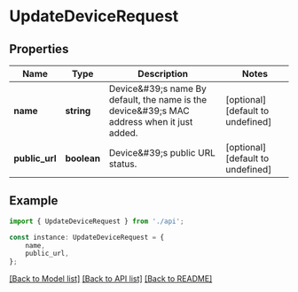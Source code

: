 # UpdateDeviceRequest


## Properties

Name | Type | Description | Notes
------------ | ------------- | ------------- | -------------
**name** | **string** | Device\&#39;s name   By default, the name is the device\&#39;s MAC address when it just added.  | [optional] [default to undefined]
**public_url** | **boolean** | Device\&#39;s public URL status. | [optional] [default to undefined]

## Example

```typescript
import { UpdateDeviceRequest } from './api';

const instance: UpdateDeviceRequest = {
    name,
    public_url,
};
```

[[Back to Model list]](../README.md#documentation-for-models) [[Back to API list]](../README.md#documentation-for-api-endpoints) [[Back to README]](../README.md)
